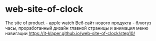 # web-site-of-clock
The site of product - apple watch
Веб сайт нового продукта - блютуз часы, проработанный дизайн главной страницы и анимация меню навигации
https://it-klaper.github.io/web-site-of-clock/step10/
